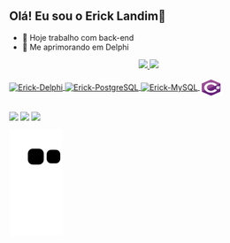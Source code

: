## Olá! Eu sou o Erick Landim👋

- 🔭 Hoje trabalho com back-end
- 🌱 Me aprimorando em Delphi

<div align="center">
  <a href="https://github.com/ErickLandim">
  <img height="170em" src="https://github-readme-stats.vercel.app/api?username=ErickLandim&show_icons=true&theme=radical&include_all_commits=true&count_private=true"/>
  <img height="170em" src="https://github-readme-stats.vercel.app/api/top-langs/?username=ErickLandim&layout=compact&langs_count=7&theme=radical "/>
</div>
<div style="display: inline_block"><br>
 
  <img align="center" alt="Erick-Delphi" height="30" width="40" src="https://user-images.githubusercontent.com/3423282/123477765-e4013700-d5d4-11eb-876c-de9aab52153b.png">
 
  <img align="center" alt="Erick-PostgreSQL" height="30" width="40" src="https://cdn.jsdelivr.net/gh/devicons/devicon/icons/postgresql/postgresql-plain.svg">
  
  <img align="center" alt="Erick-MySQL" height="30" width="40" src="https://cdn.jsdelivr.net/gh/devicons/devicon/icons/mysql/mysql-original.svg">
  
  <img align="center" alt="Erick-Csharp" height="30" width="40" src="https://raw.githubusercontent.com/devicons/devicon/master/icons/csharp/csharp-original.svg">
  
</div>
  
  ##
  
<div> 
  <a href="https://instagram.com/erick_landim_dos_santos" target="_blank"><img src="https://img.shields.io/badge/-Instagram-%23E4405F?style=for-the-badge&logo=instagram&logoColor=white" target="_blank"></a>
  <a href = "mailto:ericklandimaop@gmail.com"><img src="https://img.shields.io/badge/-Gmail-%23333?style=for-the-badge&logo=gmail&logoColor=white" target="_blank"></a>
  <a href="https://www.linkedin.com/in/erick-landim-5aa660210" target="_blank"><img src="https://img.shields.io/badge/-LinkedIn-%230077B5?style=for-the-badge&logo=linkedin&logoColor=white" target="_blank"></a> 
 
  ![Snake animation](https://github.com/ErickLandim/ErickLandim/blob/output/github-contribution-grid-snake.svg)
 
</div> 
 
